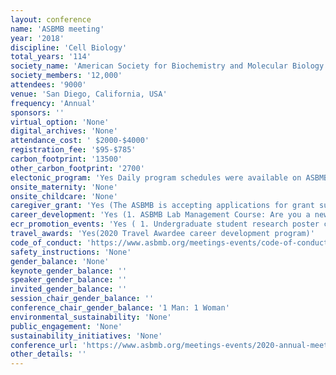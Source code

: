 ```yaml
---
layout: conference 
name: 'ASBMB meeting'
year: '2018'
discipline: 'Cell Biology'
total_years: '114'
society_name: 'American Society for Biochemistry and Molecular Biology'
society_members: '12,000'
attendees: '9000'
venue: 'San Diego, California, USA'
frequency: 'Annual'
sponsors: ''
virtual_option: 'None'
digital_archives: 'None'
attendance_cost: ' $2000-$4000'
registration_fee: '$95-$785'
carbon_footprint: '13500'
other_carbon_footprint: '2700'
electonic_program: 'Yes Daily program schedules were available on ASBMB website.'
onsite_maternity: 'None'
onsite_childcare: 'None'
caregiver_grant: 'Yes (The ASBMB is accepting applications for grant support to help off-set the cost of child care to enable members with dependent children to present their research at the ASBMB annual meeting. The ASBMB Child Care Grant is a reimbursable allowance of up to $1,000 towards one of the eligible scenarios detailed below. Funds may not be used for on-going child care expenses or the costs associated with transporting the child(ren) or the attendee to the meeting.)'
career_development: 'Yes (1. ASBMB Lab Management Course: Are you a new faculty member or PI? Are you a postdoctoral fellow or senior graduate student that is interested in starting your own lab? How do you go about setting up your lab? How will you manage an initial budget to get off to a great start? Who will you hire? What criteria will you use to select your staff and how will you mentor your trainees successfully? Will you be able to communicate effectively with your staff, and how will you handle any conflicts when they arise? If you have considered any of these questions, then sign up for this free interactive session.)'
ecr_promotion_events: 'Yes ( 1. Undergraduate student research poster competition events  2. Undergraduate CREST (Connecting Researchers, Educators and Students) teams will meet to discuss their shared research interests.)'
travel_awards: 'Yes(2020 Travel Awardee career development program)'
code_of_conduct: 'https://www.asbmb.org/meetings-events/code-of-conduct'
safety_instructions: 'None'
gender_balance: 'None'
keynote_gender_balance: ''
speaker_gender_balance: ''
invited_gender_balance: ''
session_chair_gender_balance: ''
conference_chair_gender_balance: '1 Man: 1 Woman'
environmental_sustainability: 'None'
public_engagement: 'None'
sustainability_initiatives: 'None'
conference_url: 'https://www.asbmb.org/meetings-events/2020-annual-meeting'
other_details: ''
---
```

